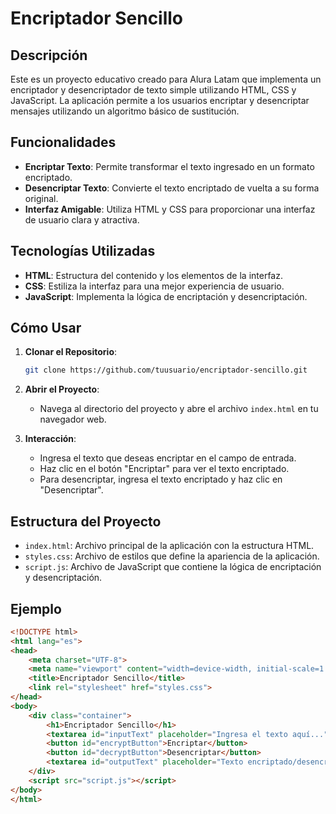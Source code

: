 # Encriptador Sencillo

## Descripción

Este es un proyecto educativo creado para Alura Latam que implementa un encriptador y desencriptador de texto simple utilizando HTML, CSS y JavaScript. La aplicación permite a los usuarios encriptar y desencriptar mensajes utilizando un algoritmo básico de sustitución.

## Funcionalidades

- **Encriptar Texto**: Permite transformar el texto ingresado en un formato encriptado.
- **Desencriptar Texto**: Convierte el texto encriptado de vuelta a su forma original.
- **Interfaz Amigable**: Utiliza HTML y CSS para proporcionar una interfaz de usuario clara y atractiva.

## Tecnologías Utilizadas

- **HTML**: Estructura del contenido y los elementos de la interfaz.
- **CSS**: Estiliza la interfaz para una mejor experiencia de usuario.
- **JavaScript**: Implementa la lógica de encriptación y desencriptación.

## Cómo Usar

1. **Clonar el Repositorio**:

    ```bash
    git clone https://github.com/tuusuario/encriptador-sencillo.git
    ```

2. **Abrir el Proyecto**:
    - Navega al directorio del proyecto y abre el archivo `index.html` en tu navegador web.

3. **Interacción**:
    - Ingresa el texto que deseas encriptar en el campo de entrada.
    - Haz clic en el botón "Encriptar" para ver el texto encriptado.
    - Para desencriptar, ingresa el texto encriptado y haz clic en "Desencriptar".

## Estructura del Proyecto

- `index.html`: Archivo principal de la aplicación con la estructura HTML.
- `styles.css`: Archivo de estilos que define la apariencia de la aplicación.
- `script.js`: Archivo de JavaScript que contiene la lógica de encriptación y desencriptación.

## Ejemplo

```html
<!DOCTYPE html>
<html lang="es">
<head>
    <meta charset="UTF-8">
    <meta name="viewport" content="width=device-width, initial-scale=1.0">
    <title>Encriptador Sencillo</title>
    <link rel="stylesheet" href="styles.css">
</head>
<body>
    <div class="container">
        <h1>Encriptador Sencillo</h1>
        <textarea id="inputText" placeholder="Ingresa el texto aquí..."></textarea>
        <button id="encryptButton">Encriptar</button>
        <button id="decryptButton">Desencriptar</button>
        <textarea id="outputText" placeholder="Texto encriptado/desencriptado..." readonly></textarea>
    </div>
    <script src="script.js"></script>
</body>
</html>
